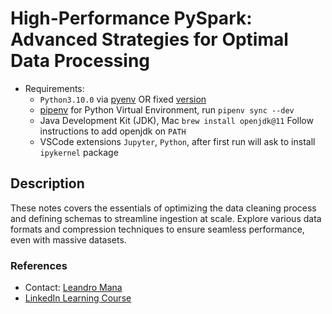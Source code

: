 # High-Performance PySpark: Advanced Strategies for Optimal Data Processing

- Requirements:
  - `Python3.10.0` via [pyenv](https://realpython.com/intro-to-pyenv/) OR fixed [version](https://docs.python-guide.org/)
  - [pipenv](https://realpython.com/pipenv-guide/) for Python Virtual Environment, run `pipenv sync --dev`
  - Java Development Kit (JDK), Mac `brew install openjdk@11` Follow instructions to add openjdk on `PATH`
  - VSCode extensions `Jupyter`, `Python`, after first run will ask to install `ipykernel` package

## Description

These notes covers the essentials of optimizing the data cleaning process and defining schemas to streamline ingestion at scale. Explore various data formats and compression techniques to ensure seamless performance, even with massive datasets.

### References

- Contact: [Leandro Mana](https://www.linkedin.com/in/leandro-mana-2854553b/)
- [LinkedIn Learning Course](https://www.linkedin.com/learning/high-performance-pyspark-advanced-strategies-for-optimal-data-processing)
